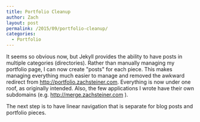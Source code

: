 ```yaml
---
title: Portfolio Cleanup
author: Zach
layout: post
permalink: /2015/09/portfolio-cleanup/
categories:
  - Portfolio
---
```

It seems so obvious now, but Jekyll provides the ability to have posts in multiple categories (directories). Rather than manually managing my portfolio page, I can now create "posts" for each piece. This makes managing everything much easier to manage and removed the awkward redirect from <http://portfolio.zachsteiner.com>. Everything is now under one roof, as originally intended. Also, the few applications I wrote have their own subdomains (e.g. <http://merge.zachsteiner.com> ).

The next step is to have linear navigation that is separate for blog posts and portfolio pieces.